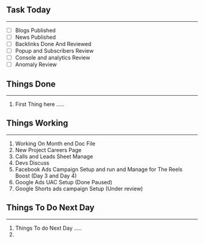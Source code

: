 
## Task Today
---
- [ ] Blogs Published
- [ ] News Published
- [ ] Backlinks Done And Reviewed
- [ ] Popup and Subscribers Review
- [ ] Console and analytics Review 
- [ ] Anomaly Review

## Things Done 
---
1.  First Thing here .....

## Things Working
---
1. Working On Month end Doc File
2. New Project  Careers Page 
3. Calls and Leads Sheet Manage
4. Devs Discuss
5. Facebook Ads Campaign Setup and run and Manage for The Reels Boost  (Day 3 and Day 4)
6. Google Ads UAC Setup (Done Paused)
7. Google Shorts ads campaign Setup  (Under review)

## Things To Do Next Day 
---
1.  Things To do Next Day .....
2. 




